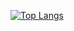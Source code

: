 

[![Top Langs](https://github-readme-stats.vercel.app/api/top-langs/?username=carlinhosmugiwara&langs_count=8)](https://github.com/anuraghazra/github-readme-stats)
